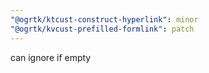 ```yaml
---
"@ogrtk/ktcust-construct-hyperlink": minor
"@ogrtk/kvcust-prefilled-formlink": patch
---
```


can ignore if empty
